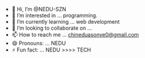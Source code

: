 - 👋 Hi, I’m @NEDU-SZN
- 👀 I’m interested in ... programming.
- 🌱 I’m currently learning ... web development
- 💞️ I’m looking to collaborate on ... 
- 📫 How to reach me ... chineduasonye0@gmail.com
- 😄 Pronouns: ... NEDU
- ⚡ Fun fact: ... NEDU >>>> TECH

<!---
NEDU-SZN/NEDU-SZN is a ✨ special ✨ repository because its `README.md` (this file) appears on your GitHub profile.
You can click the Preview link to take a look at your changes.
--->
